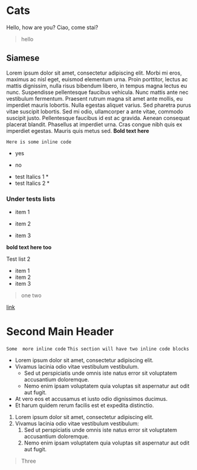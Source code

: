 # Cats

Hello, how are you?
Ciao, come stai?

> hello

## Siamese

Lorem ipsum dolor sit amet, consectetur adipiscing elit. Morbi mi eros, maximus ac nisl eget, euismod elementum urna. Proin porttitor, lectus ac mattis dignissim, nulla risus bibendum libero, in tempus magna lectus eu nunc. Suspendisse pellentesque faucibus vehicula. Nunc mattis ante nec vestibulum fermentum. Praesent rutrum magna sit amet ante mollis, eu imperdiet mauris lobortis. Nulla egestas aliquet varius. Sed pharetra purus vitae suscipit lobortis. Sed mi odio, ullamcorper a ante vitae, commodo suscipit justo. Pellentesque faucibus id est ac gravida. Aenean consequat placerat blandit. Phasellus at imperdiet urna. Cras congue nibh quis ex imperdiet egestas. Mauris quis metus sed. **Bold text here**

`Here is some inline code`

* yes
- no

* test Italics 1 *
* test Italics 2 *

### Under tests lists

- item 1
* item 2
- item 3

**bold text here too**

Test list 2

- item 1
- item 2
- item 3

> one
> two
 

[link](https://github.com)

# Second Main Header
`Some  more inline code`
`This section will have two inline code blocks`
* Lorem ipsum dolor sit amet, consectetur adipiscing elit.
* Vivamus lacinia odio vitae vestibulum vestibulum.
  * Sed ut perspiciatis unde omnis iste natus error sit voluptatem accusantium doloremque.
  * Nemo enim ipsam voluptatem quia voluptas sit aspernatur aut odit aut fugit.
* At vero eos et accusamus et iusto odio dignissimos ducimus.
* Et harum quidem rerum facilis est et expedita distinctio.


1. Lorem ipsum dolor sit amet, consectetur adipiscing elit.
2. Vivamus lacinia odio vitae vestibulum vestibulum:
    1. Sed ut perspiciatis unde omnis iste natus error sit voluptatem accusantium doloremque.
    2. Nemo enim ipsam voluptatem quia voluptas sit aspernatur aut odit aut fugit.

> Three